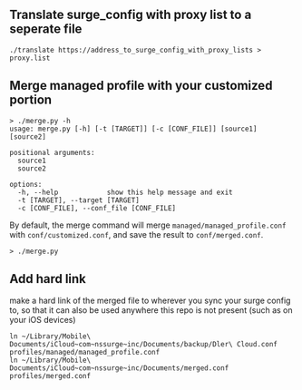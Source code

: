 ## Translate surge_config with proxy list to a seperate file
```shell
./translate https://address_to_surge_config_with_proxy_lists > proxy.list
```



## Merge managed profile with your customized portion

```shell
> ./merge.py -h
usage: merge.py [-h] [-t [TARGET]] [-c [CONF_FILE]] [source1] [source2]

positional arguments:
  source1
  source2

options:
  -h, --help            show this help message and exit
  -t [TARGET], --target [TARGET]
  -c [CONF_FILE], --conf_file [CONF_FILE]
```

By default, the merge command will merge `managed/managed_profile.conf ` with `conf/customized.conf`, and save the result to `conf/merged.conf`.

```shell
> ./merge.py
```



## Add hard link

make a hard link of the merged file to wherever you sync your surge config to, so that it can also be used anywhere this repo is not present (such as on your iOS devices)

```shell
ln ~/Library/Mobile\ Documents/iCloud~com~nssurge~inc/Documents/backup/Dler\ Cloud.conf profiles/managed/managed_profile.conf
ln ~/Library/Mobile\ Documents/iCloud~com~nssurge~inc/Documents/merged.conf profiles/merged.conf
```
